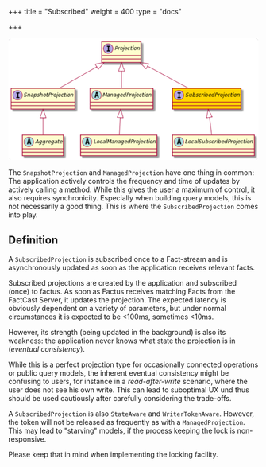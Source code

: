 +++
title = "Subscribed"
weight = 400
type = "docs"

+++

![](../ph_s.png#center)

The `SnapshotProjection` and `ManagedProjection` have one thing in common:
The application actively controls the frequency and time of updates by actively calling a method. While this gives the
user a maximum of control, it also requires synchronicity. Especially when building query models, this is not
necessarily a good thing. This is where the `SubscribedProjection` comes into play.

## Definition

A `SubscribedProjection` is subscribed once to a Fact-stream and is asynchronously updated as soon as the application
receives relevant facts.

Subscribed projections are created by the application and subscribed (once) to factus. As soon as Factus receives
matching Facts from the FactCast Server, it updates the projection. The expected latency is obviously dependent on a
variety of parameters, but under normal circumstances it is expected to be <100ms, sometimes <10ms.

However, its strength (being updated in the background) is also its weakness: the application never knows what state the
projection is in (_eventual consistency_).

While this is a perfect projection type for occasionally connected operations or public query models, the inherent
eventual consistency might be confusing to users, for instance in a _read-after-write_ scenario, where the user
does not see his own write. This can lead to suboptimal UX und thus should be used cautiously after carefully
considering the trade-offs.

A `SubscribedProjection` is also `StateAware` and `WriterTokenAware`. However, the token will not be released as frequently
as with a `ManagedProjection`. This may lead to "starving" models, if the process keeping the lock is non-responsive.

Please keep that in mind when implementing the locking facility.

